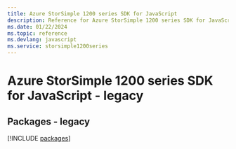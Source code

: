 ```yaml
---
title: Azure StorSimple 1200 series SDK for JavaScript
description: Reference for Azure StorSimple 1200 series SDK for JavaScript
ms.date: 01/22/2024
ms.topic: reference
ms.devlang: javascript
ms.service: storsimple1200series
---
```

# Azure StorSimple 1200 series SDK for JavaScript - legacy
## Packages - legacy
[!INCLUDE [packages](storsimple-1200-series-index.md)]